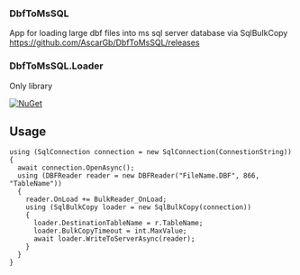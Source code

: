 ### DbfToMsSQL
App for loading large dbf files into ms sql server database via SqlBulkCopy
https://github.com/AscarGb/DbfToMsSQL/releases

### DbfToMsSQL.Loader
Only library

[![NuGet](https://img.shields.io/badge/nuget-1.2.0-blue)](https://www.nuget.org/packages/DbfToMsSQL.Loader/)

## Usage

```
using (SqlConnection connection = new SqlConnection(ConnestionString))
{
  await connection.OpenAsync();  
  using (DBFReader reader = new DBFReader("FileName.DBF", 866, "TableName"))
  {
    reader.OnLoad += BulkReader_OnLoad;
    using (SqlBulkCopy loader = new SqlBulkCopy(connection))
    {
      loader.DestinationTableName = r.TableName;
      loader.BulkCopyTimeout = int.MaxValue;
      await loader.WriteToServerAsync(reader);
    }
  }
}
```
